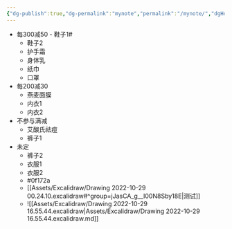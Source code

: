 ```yaml
---
{"dg-publish":true,"dg-permalink":"mynote","permalink":"/mynote/","dgHomeLink":true}
---
```




- 每300减50
		- 鞋子1#
	- 鞋子2
	- 护手霜 
	- 身体乳
	- 纸巾
	- 口罩
- 每200减30
	- 燕麦面膜
	- 内衣1
	- 内衣2
- 不参与满减
	- 艾酸氏祛痘
	- 裤子1
- 未定
	- 裤子2
	- 衣服1
	- 衣服2
	- \#0f172a
	- [[Assets/Excalidraw/Drawing 2022-10-29 00.24.10.excalidraw#^group=jJasCA_g__I00N8Sby18E\|测试]]
	- ![[Assets/Excalidraw/Drawing 2022-10-29 16.55.44.excalidraw\|Assets/Excalidraw/Drawing 2022-10-29 16.55.44.excalidraw.md]]